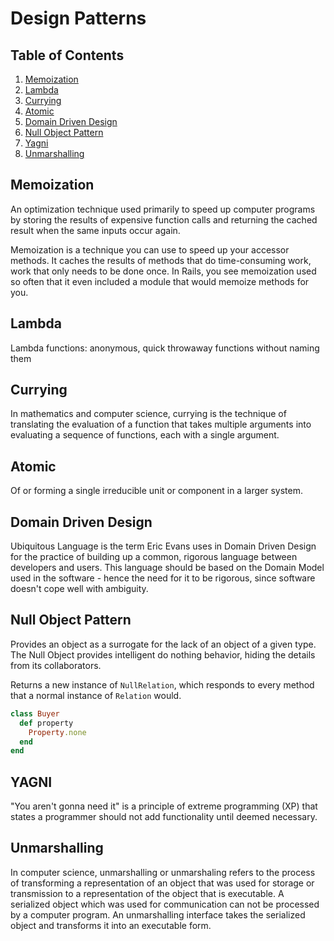 # Design Patterns

## Table of Contents
1. [Memoization](#memoization)
1. [Lambda](#lambda)
1. [Currying](#currying)
1. [Atomic](#atomic)
1. [Domain Driven Design](#domain-driven-design)
1. [Null Object Pattern](#null-object-pattern)
1. [Yagni](#yagni)
1. [Unmarshalling](#unmarshalling)

## Memoization
An optimization technique used primarily to speed up computer programs by storing the results of expensive function calls and returning the cached result when the same inputs occur again.

Memoization is a technique you can use to speed up your accessor methods. It caches the results of methods that do time-consuming work, work that only needs to be done once. In Rails, you see memoization used so often that it even included a module that would memoize methods for you.

## Lambda
Lambda functions: anonymous, quick throwaway functions without naming them

## Currying
In mathematics and computer science, currying is the technique of translating the evaluation of a function that takes multiple arguments into evaluating a sequence of functions, each with a single argument.

## Atomic
Of or forming a single irreducible unit or component in a larger system.

## Domain Driven Design
Ubiquitous Language is the term Eric Evans uses in Domain Driven Design for the practice of building up a common, rigorous language between developers and users. This language should be based on the Domain Model used in the software - hence the need for it to be rigorous, since software doesn't cope well with ambiguity.

## Null Object Pattern
Provides an object as a surrogate for the lack of an object of a given type. The Null Object provides intelligent do nothing behavior, hiding the details from its collaborators.

Returns a new instance of `NullRelation`, which responds to every method that a normal instance of `Relation` would.
```ruby
class Buyer
  def property
    Property.none
  end
end
```

## YAGNI
"You aren't gonna need it" is a principle of extreme programming (XP) that states a programmer should not add functionality until deemed necessary.

## Unmarshalling
In computer science, unmarshalling or unmarshaling refers to the process of transforming a representation of an object that was used for storage or transmission to a representation of the object that is executable. A serialized object which was used for communication can not be processed by a computer program. An unmarshalling interface takes the serialized object and transforms it into an executable form.